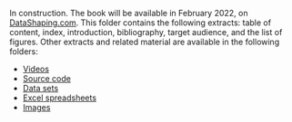 In construction. The book will be available in February 2022, on <a href="http://www.datashaping.com">DataShaping.com</a>. This folder contains the following extracts: table of content, index, introduction, bibliography, target audience, and the list of figures. Other extracts and related material are available in the following folders:

<ul>
  <li><a href="https://github.com/VincentGranville/Point-Processes/tree/main/Videos">Videos</a></li>
  <li><a href="https://github.com/VincentGranville/Point-Processes/tree/main/Source%20Code">Source code</a></li>
  <li><a href="https://github.com/VincentGranville/Point-Processes/tree/main/Data">Data sets</a></li>
  <li><a href="https://github.com/VincentGranville/Point-Processes/tree/main/Spreadsheets">Excel spreadsheets</a></li>
  <li><a href="https://github.com/VincentGranville/Point-Processes/tree/main/Images">Images</a></li>
</ul>

